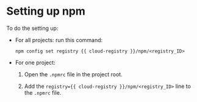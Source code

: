 # Setting up npm

To do the setting up:

* For all projects: run this command:

    `npm config set registry {{ cloud-registry }}/npm/<registry_ID>`

* For one project:

    1. Open the `.npmrc` file in the project root.

    1. Add the `registry={{ cloud-registry }}/npm/<registry_ID>` line to the `.npmrc` file.
